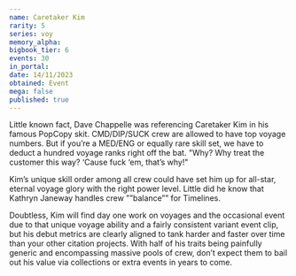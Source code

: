 ```yaml
---
name: Caretaker Kim
rarity: 5
series: voy
memory_alpha:
bigbook_tier: 6
events: 30
in_portal:
date: 14/11/2023
obtained: Event
mega: false
published: true
---
```


Little known fact, Dave Chappelle was referencing Caretaker Kim in his famous PopCopy skit. CMD/DIP/SUCK crew are allowed to have top voyage numbers. But if you’re a MED/ENG or equally rare skill set, we have to deduct a hundred voyage ranks right off the bat. "Why? Why treat the customer this way? ‘Cause fuck ‘em, that’s why!"

Kim’s unique skill order among all crew could have set him up for all-star, eternal voyage glory with the right power level. Little did he know that Kathryn Janeway handles crew ””balance”” for Timelines.

Doubtless, Kim will find day one work on voyages and the occasional event due to that unique voyage ability and a fairly consistent variant event clip, but his debut metrics are clearly aligned to tank harder and faster over time than your other citation projects. With half of his traits being painfully generic and encompassing massive pools of crew, don’t expect them to bail out his value via collections or extra events in years to come.
